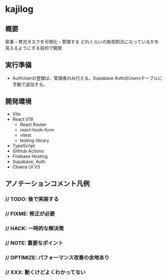# kajilog

## 概要
家事・育児タスクを可視化・管理する
どれくらいの負担割合になっているかを見えるようにする目的で開発

## 実行準備
- AuthUserの登録は、管理者のみ行える。Supabase AuthのUsersテーブルに手動で追加する。

## 開発環境
- Vite
- React V19
  - React Router
  - react-hook-form
  - vitest
  - testing-library
- TypeScript
- GitHub Actions
- Firebase Hosting
- Supabase, Auth
- Chakra UI V3

## アノテーションコメント凡例
### // TODO: 後で実装する
### // FIXME: 修正が必要
### // HACK: 一時的な解決策
### // NOTE: 重要なポイント
### // OPTIMIZE: パフォーマンス改善の余地あり
### // XXX: 動くけどよくわかってない
